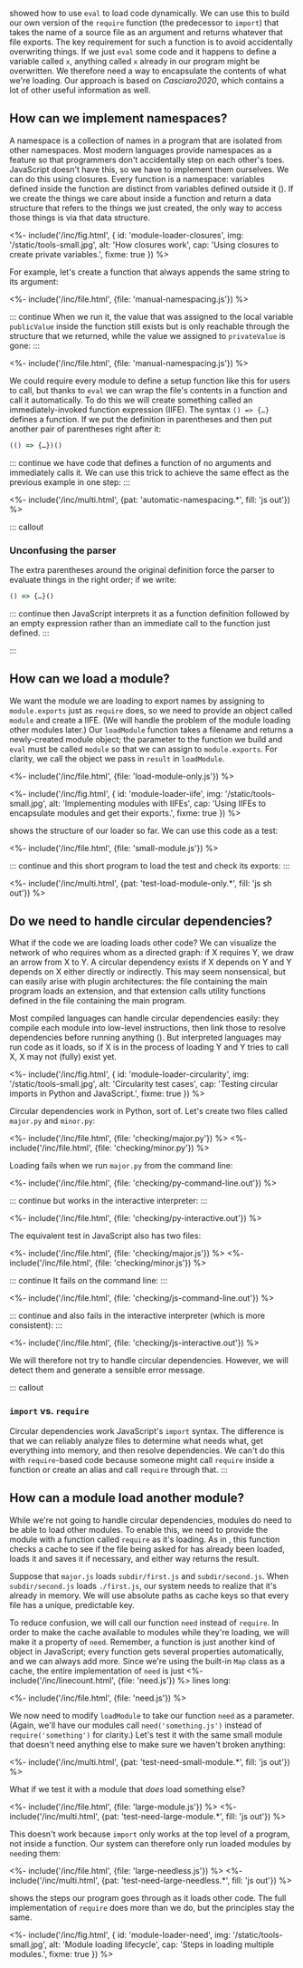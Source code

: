 ---
---

<x key="file-interpolator"></x> showed how to use `eval` to load code dynamically.
We can use this to build our own version of the `require` function
(the predecessor to `import`)
that takes the name of a source file as an argument
and returns whatever that file exports.
The key requirement for such a function is to avoid accidentally overwriting things.
If we just `eval` some code and it happens to define a variable called `x`,
anything called `x` already in our program might be overwritten.
We therefore need a way to <g key="encapsulate">encapsulate</g> the contents of what we're loading.
Our approach is based on <cite>Casciaro2020</cite>,
which contains a lot of other useful information as well.

## How can we implement namespaces?

A <g key="namespace">namespace</g> is a collection of names in a program that are isolated from other namespaces.
Most modern languages provide namespaces as a feature so that programmers don't accidentally step on each other's toes.
JavaScript doesn't have this,
so we have to implement them ourselves.
We can do this using <g key="closure">closures</g>.
Every function is a namespace:
variables defined inside the function are distinct from variables defined outside it
(<f key="module-loader-closure"></f>).
If we create the things we care about inside a function
and return a data structure that refers to the things we just created,
the only way to access those things is via that data structure.

<%- include('/inc/fig.html', {
    id: 'module-loader-closures',
    img: '/static/tools-small.jpg',
    alt: 'How closures work',
    cap: 'Using closures to create private variables.',
    fixme: true
}) %>

For example,
let's create a function that always appends the same string to its argument:

<%- include('/inc/file.html', {file: 'manual-namespacing.js'}) %>

::: continue
When we run it,
the value that was assigned to the local variable `publicValue` inside the function still exists
but is only reachable through the structure that we returned,
while the value we assigned to `privateValue` is gone:
:::

<%- include('/inc/file.html', {file: 'manual-namespacing.js'}) %>

We could require every module to define a setup function like this for users to call,
but thanks to `eval` we can wrap the file's contents in a function and call it automatically.
To do this we will create something called an <g key="iife">immediately-invoked function expression</g> (IIFE).
The syntax `() => {…}` defines a function.
If we put the definition in parentheses and then put another pair of parentheses right after it:

```js
(() => {…})()
```

::: continue
we have code that defines a function of no arguments and immediately calls it.
We can use this trick to achieve the same effect as the previous example in one step:
:::

<%- include('/inc/multi.html', {pat: 'automatic-namespacing.*', fill: 'js out'}) %>

::: callout
### Unconfusing the parser

The extra parentheses around the original definition force the parser to evaluate things in the right order;
if we write:

```js
() => {…}()
```

::: continue
then JavaScript interprets it as a function definition followed by an empty expression
rather than an immediate call to the function just defined.
:::

:::

## How can we load a module?

We want the module we are loading to export names by assigning to `module.exports` just as `require` does,
so we need to provide an object called `module` and create a IIFE.
(We will handle the problem of the module loading other modules later.)
Our `loadModule` function takes a filename and returns a newly-created module object;
the parameter to the function we build and `eval` must be called `module` so that we can assign to `module.exports`.
For clarity,
we call the object we pass in `result` in `loadModule`.

<%- include('/inc/file.html', {file: 'load-module-only.js'}) %>

<%- include('/inc/fig.html', {
    id: 'module-loader-iife',
    img: '/static/tools-small.jpg',
    alt: 'Implementing modules with IIFEs',
    cap: 'Using IIFEs to encapsulate modules and get their exports.',
    fixme: true
}) %>

<f key="module-loader-iife"></f> shows the structure of our loader so far.
We can use this code as a test:

<%- include('/inc/file.html', {file: 'small-module.js'}) %>

::: continue
and this short program to load the test and check its exports:
:::

<%- include('/inc/multi.html', {pat: 'test-load-module-only.*', fill: 'js sh out'}) %>

## Do we need to handle circular dependencies?

What if the code we are loading loads other code?
We can visualize the network of who requires whom as a <g key="directed_graph">directed graph</g>:
if X requires Y,
we draw an arrow from X to Y.
A <g key="circular_dependency">circular dependency</g> exists if X depends on Y and Y depends on X
either directly or indirectly.
This may seem nonsensical,
but can easily arise with <g key="plugin_architecture">plugin architectures</g>:
the file containing the main program loads an extension,
and that extension calls utility functions defined in the file containing the main program.

Most compiled languages can handle circular dependencies easily:
they compile each module into low-level instructions,
then link those to resolve dependencies before running anything
(<f key="module-loader-circularity"></f>).
But interpreted languages may run code as it loads,
so if X is in the process of loading Y and Y tries to call X,
X may not (fully) exist yet.

<%- include('/inc/fig.html', {
    id: 'module-loader-circularity',
    img: '/static/tools-small.jpg',
    alt: 'Circularity test cases',
    cap: 'Testing circular imports in Python and JavaScript.',
    fixme: true
}) %>

Circular dependencies work in Python, sort of.
Let's create two files called `major.py` and `minor.py`:

<%- include('/inc/file.html', {file: 'checking/major.py'}) %>
<%- include('/inc/file.html', {file: 'checking/minor.py'}) %>

Loading fails when we run `major.py` from the command line:

<%- include('/inc/file.html', {file: 'checking/py-command-line.out'}) %>

::: continue
but works in the interactive interpreter:
:::

<%- include('/inc/file.html', {file: 'checking/py-interactive.out'}) %>

The equivalent test in JavaScript also has two files:

<%- include('/inc/file.html', {file: 'checking/major.js'}) %>
<%- include('/inc/file.html', {file: 'checking/minor.js'}) %>

::: continue
It fails on the command line:
:::

<%- include('/inc/file.html', {file: 'checking/js-command-line.out'}) %>

::: continue
and also fails in the interactive interpreter
(which is more consistent):
:::

<%- include('/inc/file.html', {file: 'checking/js-interactive.out'}) %>

We will therefore not try to handle circular dependencies.
However,
we will detect them and generate a sensible error message.

::: callout
### `import` vs. `require`

Circular dependencies work JavaScript's `import` syntax.
The difference is that we can reliably analyze files to determine what needs what,
get everything into memory,
and then resolve dependencies.
We can't do this with `require`-based code
because someone might call `require` inside a function
or create an <g key="alias">alias</a> and call `require` through that.
:::

## How can a module load another module?

While we're not going to handle circular dependencies,
modules do need to be able to load other modules.
To enable this,
we need to provide the module with a function called `require` as it's loading.
As in <x key="file-interpolator"></x>,
this function checks a cache
to see if the file being asked for has already been loaded,
loads it and saves it if necessary,
and either way returns the result.

Suppose that `major.js` loads `subdir/first.js` and `subdir/second.js`.
When `subdir/second.js` loads `./first.js`,
our system needs to realize that it's already in memory.
We will use <g key="absolute_path">absolute paths</g> as cache keys
so that every file has a unique, predictable key.

To reduce confusion,
we will call our function `need` instead of `require`.
In order to make the cache available to modules while they're loading,
we will make it a property of `need`.
Remember,
a function is just another kind of object in JavaScript;
every function gets several properties automatically,
and we can always add more.
Since we're using the built-in `Map` class as a cache,
the entire implementation of `need` is just <%- include('/inc/linecount.html', {file: 'need.js'}) %> lines long:

<%- include('/inc/file.html', {file: 'need.js'}) %>

We now need to modify `loadModule` to take our function `need` as a parameter.
(Again, we'll have our modules call `need('something.js')` instead of `require('something')` for clarity.)
Let's test it with the same small module that doesn't need anything else to make sure we haven't broken anything:

<%- include('/inc/multi.html', {pat: 'test-need-small-module.*', fill: 'js out'}) %>

What if we test it with a module that *does* load something else?

<%- include('/inc/file.html', {file: 'large-module.js'}) %>
<%- include('/inc/multi.html', {pat: 'test-need-large-module.*', fill: 'js out'}) %>

This doesn't work because `import` only works at the top level of a program,
not inside a function.
Our system can therefore only run loaded modules by `need`ing them:

<%- include('/inc/file.html', {file: 'large-needless.js'}) %>
<%- include('/inc/multi.html', {pat: 'test-need-large-needless.*', fill: 'js out'}) %>

<f key="module-loader-need"></f> shows the steps our program goes through as it loads other code.
The full implementation of `require` does more than we do,
but the principles stay the same.

<%- include('/inc/fig.html', {
    id: 'module-loader-need',
    img: '/static/tools-small.jpg',
    alt: 'Module loading lifecycle',
    cap: 'Steps in loading multiple modules.',
    fixme: true
}) %>
